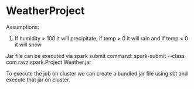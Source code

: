 # WeatherProject

Assumptions: 
1. If humidity > 100 it will precipitate, if temp > 0 it will rain and if temp < 0 it will snow

Jar file can be executed via spark submit command:
spark-submit --class com.ravz.spark.Project Weather.jar


To execute the job on cluster we can create a bundled jar file using sbt and execute that jar on cluster.

